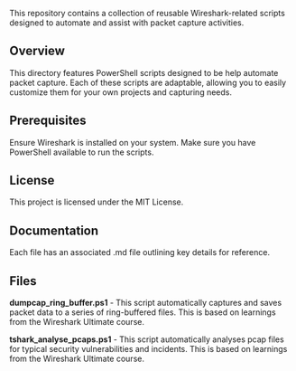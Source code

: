 This repository contains a collection of reusable Wireshark-related scripts designed to automate and assist with packet capture activities.

## Overview
This directory features PowerShell scripts designed to be help automate packet capture. Each of these scripts are adaptable, allowing you to easily customize them for your own projects and capturing needs.

## Prerequisites
Ensure Wireshark is installed on your system.
Make sure you have PowerShell available to run the scripts.

## License
This project is licensed under the MIT License.

## Documentation
Each file has an associated .md file outlining key details for reference.

## Files
**dumpcap_ring_buffer.ps1** - This script automatically captures and saves packet data to a series of ring-buffered files. This is based on learnings from the Wireshark Ultimate course.

**tshark_analyse_pcaps.ps1** - This script automatically analyses pcap files for typical security vulnerabilities and incidents. This is based on learnings from the Wireshark Ultimate course.
